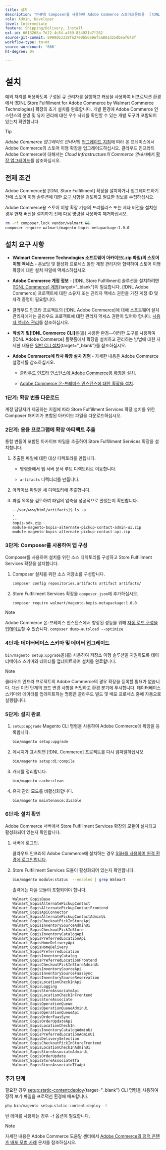 ```yaml
---
title: 설치
description: "PHP용 Composer를 사용하여 Adobe Commerce 스토어프론트용  [!DNL Store Fulfillment solution] 을(를) 설치하십시오."
role: Admin, Developer
level: Intermediate
feature: Shipping/Delivery, Install
exl-id: 6613268a-7d22-4c54-af89-834921b7f262
source-git-commit: 8999d63319f627e0b56a0ef5a881d25dbeaf648f
workflow-type: tm+mt
source-wordcount: '666'
ht-degree: 0%

---
```



# 설치

예외 처리를 허용하도록 구성된 큐 관리자를 실행하고 캐싱을 사용하여 비프로덕션 환경에서 [!DNL Store Fulfillment for Adobe Commerce by Walmart Commerce Technologies] 확장의 초기 설치를 완료합니다. 개발 환경에 Adobe Commerce 인스턴스의 운영 및 유지 관리에 대한 우수 사례를 확인할 수 있는 개발 도구가 포함되어 있는지 확인합니다.

>[!TIP]
>
>_Adobe Commerce 업그레이드 안내서_&#x200B;의 [업그레이드 지침](https://experienceleague.adobe.com/docs/commerce-operations/upgrade-guide/modules/upgrade.html)에 따라 온 프레미스에서 Adobe Commerce의 스토어 이행 확장을 업그레이드하십시오. 클라우드 인프라의 Adobe Commerce에 대해서는 *Cloud Infrastructure의 Commerce 안내서*&#x200B;에서 [확장 업그레이드](https://experienceleague.adobe.com/docs/commerce-cloud-service/user-guide/configure-store/extensions.html#upgrade-an-extension)를 참조하십시오.

## 전제 조건

Adobe Commerce용 [!DNL Store Fulfillment] 확장을 설치하거나 업그레이드하기 전에 스토어 이행 솔루션에 대한 [요구 사항](solution-requirements.md)을 검토하고 필요한 정보를 수집하십시오.

Adobe Commerce용 스토어 이행 확장 기능의 프리릴리스 또는 베타 버전을 설치한 경우 현재 버전을 설치하기 전에 다음 명령을 사용하여 제거하십시오.

```bash
rm -rf composer.lock vendor/walmart &&
composer require walmart/magento-bopis-metapackage:1.0.0
```

## 설치 요구 사항

- **Walmart Commerce Technologies 소프트웨어 아카이브(.zip 파일)의 스토어 이행 액세스** - 온보딩 및 활성화 프로세스 동안 계정 관리자와 협력하여 스토어 이행 확장에 대한 설치 파일에 액세스하십시오.

- **Adobe Commerce 계정 정보** - [!DNL Store Fulfillment] 솔루션을 설치하려면 [[!DNL Commerce] 계정](https://docs.magento.com/user-guide/magento/magento-account.html){target="_blank"}이 필요합니다. [!DNL Adobe Commerce] 프로젝트에 대한 소유자 또는 관리자 액세스 권한을 가진 계정 ID 및 자격 증명이 필요합니다.

- 클라우드 인프라 프로젝트의 [!DNL Adobe Commerce]에 대해 소프트웨어 설치 관리자에게는 클라우드 프로젝트에 대한 관리자 액세스 권한이 있어야 합니다. [사용자 액세스 관리](https://devdocs.magento.com/cloud/project/user-admin.html)를 참조하십시오.

- **작성기 및[!DNL Commerce CLI]**&#x200B;을(를) 사용한 환경—이러한 도구를 사용하여 [!DNL Adobe Commerce] 플랫폼에서 확장을 설치하고 관리하는 방법에 대한 자세한 내용은 [일반 CLI 설치](https://devdocs.magento.com/extensions/install/){target="_blank"}를 참조하십시오.

- **Adobe Commerce에 타사 확장 설치 경험** - 자세한 내용은 Adobe Commerce 설명서를 참조하십시오.

   - [클라우드 인프라 인스턴스에 Adobe Commerce용 확장을 설치](https://devdocs.magento.com/cloud/howtos/install-components.html#install-an-extension).

   - [Adobe Commerce 온-프레미스 인스턴스에 대한 확장을 설치](https://devdocs.magento.com/extensions/install/).

### 1단계: 확장 번들 다운로드

계정 담당자가 제공하는 지침에 따라 Store Fulfillment Services 확장 설치를 위한 Composer 패키지가 포함된 아카이브 파일을 다운로드하십시오.

### 2단계: 응용 프로그램에 확장 아티팩트 추출

통합 번들이 포함된 아카이브 파일을 추출하여 Store Fulfillment Services 확장을 설치합니다.

1. 추출된 파일에 대한 대상 디렉토리를 만듭니다.

   - 명령줄에서 웹 서버 문서 루트 디렉토리로 이동합니다.

   - `artifacts` 디렉터리를 만듭니다.

1. 아카이브 파일을 새 디렉토리에 추출합니다.

1. 파일 목록을 검토하여 파일의 압축을 성공적으로 풀었는지 확인합니다.

   ```
   ../var/www/html/artifacts]$ ls -a
   .
   ..
   bopis-sdk.zip
   module-magento-bopis-alternate-pickup-contact-admin-ui.zip
   module-magento-bopis-alternate-pickup-contact-api.zip
   ```

### 3단계: Composer를 사용하여 앱 구성

Composer를 사용하여 설치를 위한 소스 디렉토리를 구성하고 Store Fulfillment Services 확장을 설치합니다.

1. Composer 설치를 위한 소스 저장소를 구성합니다.

   ```bash
   composer config repositories.artifacts artifact artifacts/
   ```

1. Store Fulfillment Services 확장을 `composer.json`에 추가하십시오.

   ```bash
   composer require walmart/magento-bopis-metapackage:1.0.0
   ```

>[!NOTE]
>
>Adobe Commerce 온-프레미스 인스턴스에서 향상된 성능을 위해 [자동 로드 구성을 업데이트](https://experienceleague.adobe.com/docs/commerce-operations/performance-best-practices/deployment-flow.html#update-the-autoloader)할 수 있습니다. `composer dump-autoload --optimize`

### 4단계: 데이터베이스 스키마 및 데이터 업그레이드

`bin/magento setup:upgrade`을(를) 사용하여 저장소 이행 솔루션을 지원하도록 데이터베이스 스키마와 데이터를 업데이트하여 설치를 완료합니다.

>[!NOTE]
>
>클라우드 인프라 프로젝트의 Adobe Commerce의 경우 확장을 등록할 필요가 없습니다. 대신 이전 단계의 코드 변경 사항을 커밋하고 환경 분기에 푸시합니다. 데이터베이스 스키마와 데이터를 업데이트하는 명령은 클라우드 빌드 및 배포 프로세스 중에 자동으로 실행됩니다.

### 5단계: 설치 완료

1. `setup:upgrade` Magento CLI 명령을 사용하여 Adobe Commerce에 확장을 등록합니다.

   ```bash
   bin/magento setup:upgrade
   ```

1. 메시지가 표시되면 [!DNL Commerce] 프로젝트를 다시 컴파일하십시오.

   ```bash
   bin/magento setup:di:compile
   ```

1. 캐시를 정리합니다.

   ```bash
   bin/magento cache:clean
   ```

1. 유지 관리 모드를 비활성화합니다.

   ```bash
   bin/magento maintenance:disable
   ```

### 6단계: 설치 확인

Adobe Commerce 서버에서 Store Fulfillment Services 확장의 모듈이 설치되고 활성화되어 있는지 확인합니다.

1. 서버에 로그인.

   클라우드 인프라의 Adobe Commerce에 설치하는 경우 [SSH를 사용하여 원격 환경에 로그인합니다](https://devdocs.magento.com/cloud/env/environments-ssh.html#ssh).

1. Store Fulfillment Services 모듈이 활성화되어 있는지 확인합니다.

   ```bash
   bin/magento module:status  --enabled | grep Walmart
   ```

   출력에는 다음 모듈이 포함되어야 합니다.

   ```
   Walmart_BopisBase
   Walmart_BopisAlternatePickupContact
   Walmart_BopisAlternatePickupContactFrontend
   Walmart_BopisApiConnector
   Walmart_BopisAlternatePickupContactAdminUi
   Walmart_BopisCheckoutPickInStoreApi
   Walmart_BopisInventorySourceAdminUi
   Walmart_BopisCheckoutPickInStore
   Walmart_BopisInventoryCatalogApi
   Walmart_BopisPreferredLocationApi
   Walmart_BopisHomeDeliveryApi
   Walmart_BopisHomeDelivery
   Walmart_BopisPreferredLocation
   Walmart_BopisInventoryCatalog
   Walmart_BopisPreferredLocationFrontend
   Walmart_BopisCheckoutPickInStoreAdminUi
   Walmart_BopisInventorySourceApi
   Walmart_BopisInventorySourceFaasSync
   Walmart_BopisInventorySourceReservation
   Walmart_BopisLocationCheckInApi
   Walmart_BopisLogging
   Walmart_BopisStoreAssociateApi
   Walmart_BopisLocationCheckInFrontend
   Walmart_BopisStoreAssociate
   Walmart_BopisOperationQueue
   Walmart_BopisOperationQueueAdminUi
   Walmart_BopisOperationQueueApi
   Walmart_BopisOrderFaasSync
   Walmart_BopisOrderUpdateApi
   Walmart_BopisLocationCheckIn
   Walmart_BopisInventoryCatalogAdminUi
   Walmart_BopisPreferredLocationAdminUi
   Walmart_BopisDeliverySelection
   Walmart_BopisCheckoutPickInStoreFrontend
   Walmart_BopisLocationCheckInAdminUi
   Walmart_BopisStoreAssociateAdminUi
   Walmart_BopisOrderUpdate
   Walmart_BopisStoreAssociateTfa
   Walmart_BopisStoreAssociateTfaApi
   ```

### 추가 단계

필요한 경우 [setup:static-content:deploy](https://experienceleague.adobe.com/docs/commerce-operations/reference/commerce-on-premises.html){target="_blank"} CLI 명령을 사용하여 정적 보기 파일을 프로덕션 환경에 배포합니다.

```bash
php bin/magento setup:static-content:deploy -f
```

빈 테마를 사용하는 경우 `-f` 옵션이 필요합니다.

>[!NOTE]
>
>자세한 내용은 Adobe Commerce 도움말 센터에서 [Adobe Commerce의 정적 콘텐츠 배포 모범 사례](https://experienceleague.adobe.com/docs/commerce-operations/implementation-playbook/best-practices/development/static-content-deployment.html) 문서를 참조하십시오.


